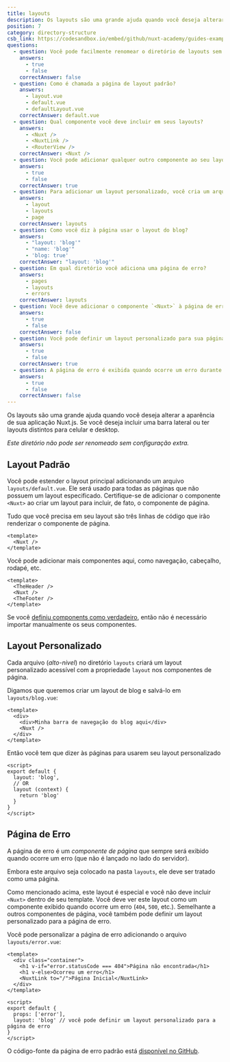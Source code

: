 ```yaml
---
title: layouts
description: Os layouts são uma grande ajuda quando você deseja alterar a aparência de sua aplicação Nuxt.js. Se você deseja incluir uma barra lateral ou ter layouts distintos para celular e desktop.
position: 7
category: directory-structure
csb_link: https://codesandbox.io/embed/github/nuxt-academy/guides-examples/tree/master/04_directory_structure/07_layouts?fontsize=14&hidenavigation=1&theme=dark
questions:
  - question: Você pode facilmente renomear o diretório de layouts sem qualquer configuração
    answers:
      - true
      - false
    correctAnswer: false
  - question: Como é chamada a página de layout padrão?
    answers:
      - layout.vue
      - default.vue
      - defaultLayout.vue
    correctAnswer: default.vue
  - question: Qual componente você deve incluir em seus layouts?
    answers:
      - <Nuxt />
      - <NuxtLink />
      - <RouterView />
    correctAnswer: <Nuxt />
  - question: Você pode adicionar qualquer outro componente ao seu layout
    answers:
      - true
      - false
    correctAnswer: true
  - question: Para adicionar um layout personalizado, você cria um arquivo `.vue` e o adiciona a qual pasta?
    answers:
      - layout
      - layouts
      - page
    correctAnswer: layouts
  - question: Como você diz à página usar o layout do blog?
    answers:
      - "layout: 'blog'"
      - "name: 'blog'"
      - 'blog: true'
    correctAnswer: "layout: 'blog'"
  - question: Em qual diretório você adiciona uma página de erro?
    answers:
      - pages
      - layouts
      - errors
    correctAnswer: layouts
  - question: Você deve adicionar o componente `<Nuxt>` à página de erro?
    answers:
      - true
      - false
    correctAnswer: false
  - question: Você pode definir um layout personalizado para sua página de erro
    answers:
      - true
      - false
    correctAnswer: true
  - question: A página de erro é exibida quando ocorre um erro durante a renderização do lado do servidor
    answers:
      - true
      - false
    correctAnswer: false
---
```


Os layouts são uma grande ajuda quando você deseja alterar a aparência de sua aplicação Nuxt.js. Se você deseja incluir uma barra lateral ou ter layouts distintos para celular e desktop.

<base-alert>

_Este diretório não pode ser renomeado sem configuração extra._

</base-alert>

## Layout Padrão

Você pode estender o layout principal adicionando um arquivo `layouts/default.vue`. Ele será usado para todas as páginas que não possuem um layout especificado. Certifique-se de adicionar o componente `<Nuxt>` ao criar um layout para incluir, de fato, o componente de página.

Tudo que você precisa em seu layout são três linhas de código que irão renderizar o componente de página.

```html{}[layouts/default.vue]
<template>
  <Nuxt />
</template>
```

Você pode adicionar mais componentes aqui, como navegação, cabeçalho, rodapé, etc.

```html{}[layouts/default.vue]
<template>
  <TheHeader />
  <Nuxt />
  <TheFooter />
</template>
```

<base-alert type="info">
  
Se você [definiu components como verdadeiro](/docs/2.x/directory-structure/components), então não é necessário importar manualmente os seus componentes.

</base-alert>

## Layout Personalizado

Cada arquivo (_alto-nivel_) no diretório `layouts` criará um layout personalizado acessível com a propriedade `layout` nos componentes de página.

Digamos que queremos criar um layout de blog e salvá-lo em `layouts/blog.vue`:

```html{}[layouts/blog.vue]
<template>
  <div>
    <div>Minha barra de navegação do blog aqui</div>
    <Nuxt />
  </div>
</template>
```

Então você tem que dizer às páginas para usarem seu layout personalizado

```js{}[pages/posts.vue]
<script>
export default {
  layout: 'blog',
  // OR
  layout (context) {
    return 'blog'
  }
}
</script>
```

<app-modal>
  <code-sandbox  :src="csb_link"></code-sandbox>
</app-modal>

## Página de Erro

A página de erro é um _componente de página_ que sempre será exibido quando ocorre um erro (que não é lançado no lado do servidor).

<base-alert>

Embora este arquivo seja colocado na pasta `layouts`, ele deve ser tratado como uma página.

</base-alert>

Como mencionado acima, este layout é especial e você não deve incluir `<Nuxt>` dentro de seu template. Você deve ver este layout como um componente exibido quando ocorre um erro (`404`, `500`, etc.). Semelhante a outros componentes de página, você também pode definir um layout personalizado para a página de erro.

Você pode personalizar a página de erro adicionando o arquivo `layouts/error.vue`:

```js{}[layouts/error.vue]
<template>
  <div class="container">
    <h1 v-if="error.statusCode === 404">Página não encontrada</h1>
    <h1 v-else>Ocorreu um erro</h1>
    <NuxtLink to="/">Página Inicial</NuxtLink>
  </div>
</template>

<script>
export default {
  props: ['error'],
  layout: 'blog' // você pode definir um layout personalizado para a página de erro
}
</script>
```

<base-alert type="info">

O código-fonte da página de erro padrão está [disponível no GitHub](https://github.com/nuxt/nuxt.js/blob/dev/packages/vue-app/template/components/nuxt-error.vue).

</base-alert>

<quiz :questions="questions"></quiz>
